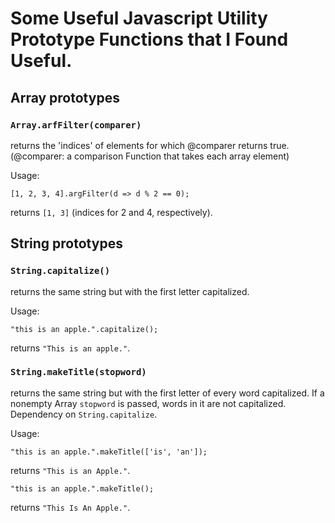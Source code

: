 # Some Useful Javascript Utility Prototype Functions that I Found Useful.

## Array prototypes

### `Array.arfFilter(comparer)` 
returns the 'indices' of elements for which @comparer returns true. (@comparer: a comparison Function that takes each array element)

Usage:
```{javascript}
[1, 2, 3, 4].argFilter(d => d % 2 == 0);
```
returns `[1, 3]` (indices for 2 and 4, respectively).

## String prototypes

### `String.capitalize()`
returns the same string but with the first letter capitalized.

Usage:
```{javascript}
"this is an apple.".capitalize();
```
returns `"This is an apple."`.

### `String.makeTitle(stopword)` 
returns the same string but with the first letter of every word capitalized. If a nonempty Array `stopword` is passed, words in it are not capitalized. Dependency on `String.capitalize`.

Usage:
```{javascript}
"this is an apple.".makeTitle(['is', 'an']);
```
returns `"This is an Apple."`.

```{javascript}
"this is an apple.".makeTitle();
```
returns `"This Is An Apple."`.
